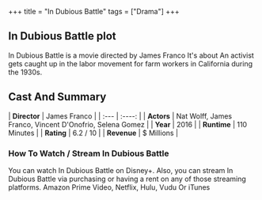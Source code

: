 +++
title = "In Dubious Battle"
tags = ["Drama"]
+++
## In Dubious Battle plot
In Dubious Battle is a movie directed by James Franco It's about An activist gets caught up in the labor movement for farm workers in California during the 1930s.
## Cast And Summary
| **Director**      | James Franco |
    | :---        |    :----:   |
    |  **Actors** | Nat Wolff, James Franco, Vincent D'Onofrio, Selena Gomez |
    | **Year**   | 2016    |
    |  **Runtime** | 110 Minutes |
    |  **Rating** | 6.2 / 10 | 
    |  **Revenue** | $ Millions |
### How To Watch / Stream In Dubious Battle
You can watch In Dubious Battle on Disney+.
Also, you can stream In Dubious Battle via purchasing or having a rent on any of those streaming platforms.
Amazon Prime Video, Netflix, Hulu, Vudu Or iTunes